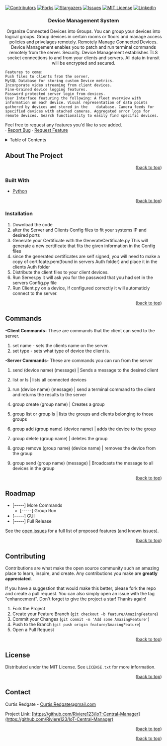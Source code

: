<div id="top"></div>
<!--
*** Thanks for checking out the Best-README-Template. If you have a suggestion
*** that would make this better, please fork the repo and create a pull request
*** or simply open an issue with the tag "enhancement".
*** Don't forget to give the project a star!
*** Thanks again! Now go create something AMAZING! :D
-->



<!-- PROJECT SHIELDS -->
<!--
*** I'm using markdown "reference style" links for readability.
*** Reference links are enclosed in brackets [ ] instead of parentheses ( ).
*** See the bottom of this document for the declaration of the reference variables
*** for contributors-url, forks-url, etc. This is an optional, concise syntax you may use.
*** https://www.markdownguide.org/basic-syntax/#reference-style-links
-->
[![Contributors][contributors-shield]][contributors-url]
[![Forks][forks-shield]][forks-url]
[![Stargazers][stars-shield]][stars-url]
[![Issues][issues-shield]][issues-url]
[![MIT License][license-shield]][license-url]
[![LinkedIn][linkedin-shield]][linkedin-url]



<!-- PROJECT LOGO 
<br />
<div align="center">
  <a href="https://github.com/Riviere123/IoT-Central-Manager">
    <img src="images/logo.png" alt="Logo" width="80" height="80">
  </a>
-->
<h3 align="center">Device Management System</h3>

  <p align="center">
    Organize Connected Devices into Groups. You can group your devices into logical groups. Group devices in certain rooms or floors and manage access policies and privelages remotely.
    Remotely Manage Connected Devices. Device Management enables you to patch and run terminal commands remotely from the server.
    Security. Device Management establishes TLS socket connections to and from your clients and servers. All data in transit will be encrypted and secured.
  
    Features to come:
    Push files to clients from the server. 
    MySQL Database for storing custom Device metrics. 
    Incorporate video streaming from client devices.
    Fine-Grained device logging features.
    Password protected server login from devices.
    User Interface featuring the following: A fleet overview with information on each device. Visual representation of data points gathered by devices and stored in the    database. Camera feeds for specified devices with atached cameras. Aggregated error logs for remote devices. Search functionality to easily find specific devices.
   Feel free to request any features you'd like to see added. 
   <br />
    ·
    <a href="https://github.com/Riviere123/IoT-Central-Manager/issues">Report Bug</a>
    ·
    <a href="https://github.com/Riviere123/IoT-Central-Manager/issues">Request Feature</a>
  </p>
</div>



<!-- TABLE OF CONTENTS -->
<details>
  <summary>Table of Contents</summary>
  <ol>
    <li>
      <a href="#about-the-project">About The Project</a>
      <ul>
        <li><a href="#built-with">Built With</a></li>
      </ul>
    </li>
    <li>
      <a href="#getting-started">Getting Started</a>
      <ul>
        <li><a href="#prerequisites">Prerequisites</a></li>
        <li><a href="#installation">Installation</a></li>
      </ul>
    </li>
    <li><a href="#usage">Usage</a></li>
    <li><a href="#roadmap">Roadmap</a></li>
    <li><a href="#contributing">Contributing</a></li>
    <li><a href="#license">License</a></li>
    <li><a href="#contact">Contact</a></li>
    <li><a href="#acknowledgments">Acknowledgments</a></li>
  </ol>
</details>



<!-- ABOUT THE PROJECT -->
## About The Project

<!-- [![Product Name Screen Shot][product-screenshot]](https://example.com) -->


<p align="right">(<a href="#top">back to top</a>)</p>



### Built With

<!-- * [Next.js](https://nextjs.org/)
* [React.js](https://reactjs.org/)
* [Vue.js](https://vuejs.org/)
* [Angular](https://angular.io/)
* [Svelte](https://svelte.dev/)
* [Laravel](https://laravel.com)
* [Bootstrap](https://getbootstrap.com)
* [JQuery](https://jquery.com) -->
* [Python](https://www.python.org/)

<p align="right">(<a href="#top">back to top</a>)</p>



<!-- GETTING STARTED -->
### Installation

1. Download the code
2. alter the Server and Clients Config files to fit your systems IP and desired ports
3. Generate your Certificate with the GenerateCertificate.py
    This will generate a new certificate that fits the given information in the Config files
4. since the generated certificates are self signed, you will need to make a copy of certifcate.pem(found in servers Auth folder) and place it in the clients Auth folder
5. Distribute the client files to your client devices.
6. Run Server.py it will ask you for the password that you had set in the servers Config.py file
7. Run Client.py on a device, If configured correctly it will automaticly connect to the server.

<p align="right">(<a href="#top">back to top</a>)</p>



<!-- USAGE EXAMPLES -->
## Commands

<b>-Client Commands-</b>
These are commands that the client can send to the server.
1. set name - sets the clients name on the server.
2. set type - sets what type of device the client is.

<b>-Server Commands-</b>
These are commands you can run from the server

1. send (device name) (message) | Sends a message to the desired client

2. list or ls | lists all connected devices

3. run (device name) (message) | send a terminal command to the client and returns the results to the server

4. group create (group name) | Creates a group

5. group list or group ls | lists the groups and clients belonging to those groups

6. group add (group name) (device name) | adds the device to the group

7. group delete (group name) | deletes the group

8. group remove (group name) (device name) | removes the device from the group

9. group send (group name) (message) | Broadcasts the message to all devices in the group


<p align="right">(<a href="#top">back to top</a>)</p>



<!-- ROADMAP -->
## Roadmap

- [-----] More Commands
    - [-----] Group Run
- [-----] GUI
- [-----] Full Release


See the [open issues](https://github.com/Riviere123/IoT-Central-Manager/issues) for a full list of proposed features (and known issues).

<p align="right">(<a href="#top">back to top</a>)</p>



<!-- CONTRIBUTING -->
## Contributing

Contributions are what make the open source community such an amazing place to learn, inspire, and create. Any contributions you make are **greatly appreciated**.

If you have a suggestion that would make this better, please fork the repo and create a pull request. You can also simply open an issue with the tag "enhancement".
Don't forget to give the project a star! Thanks again!

1. Fork the Project
2. Create your Feature Branch (`git checkout -b feature/AmazingFeature`)
3. Commit your Changes (`git commit -m 'Add some AmazingFeature'`)
4. Push to the Branch (`git push origin feature/AmazingFeature`)
5. Open a Pull Request

<p align="right">(<a href="#top">back to top</a>)</p>



<!-- LICENSE -->
## License

Distributed under the MIT License. See `LICENSE.txt` for more information.

<p align="right">(<a href="#top">back to top</a>)</p>



<!-- CONTACT -->
## Contact

Curtis Redgate - Curtis.Redgate@gmail.com

Project Link: [https://github.com/Riviere123/IoT-Central-Manager](https://github.com/Riviere123/IoT-Central-Manager)

<p align="right">(<a href="#top">back to top</a>)</p>



<!-- ACKNOWLEDGMENTS -->
<!-- ## Acknowledgments

* []()
* []()
* []() -->

<p align="right">(<a href="#top">back to top</a>)</p>



<!-- MARKDOWN LINKS & IMAGES -->
<!-- https://www.markdownguide.org/basic-syntax/#reference-style-links -->
[contributors-shield]: https://img.shields.io/github/contributors/Riviere123/IoT-Central-Manager.svg?style=for-the-badge
[contributors-url]: https://github.com/Riviere123/IoT-Central-Manager/graphs/contributors
[forks-shield]: https://img.shields.io/github/forks/Riviere123/IoT-Central-Manager.svg?style=for-the-badge
[forks-url]: https://github.com/Riviere123/IoT-Central-Manager/network/members
[stars-shield]: https://img.shields.io/github/stars/Riviere123/IoT-Central-Manager.svg?style=for-the-badge
[stars-url]: https://github.com/Riviere123/IoT-Central-Manager/stargazers
[issues-shield]: https://img.shields.io/github/issues/Riviere123/IoT-Central-Manager.svg?style=for-the-badge
[issues-url]: https://github.com/Riviere123/IoT-Central-Manager/issues
[license-shield]: https://img.shields.io/github/license/Riviere123/IoT-Central-Manager.svg?style=for-the-badge
[license-url]: https://github.com/Riviere123/IoT-Central-Manager/blob/master/LICENSE.txt
[linkedin-shield]: https://img.shields.io/badge/-LinkedIn-black.svg?style=for-the-badge&logo=linkedin&colorB=555
[linkedin-url]: https://www.linkedin.com/in/curtisredgate/
[product-screenshot]: images/screenshot.png

